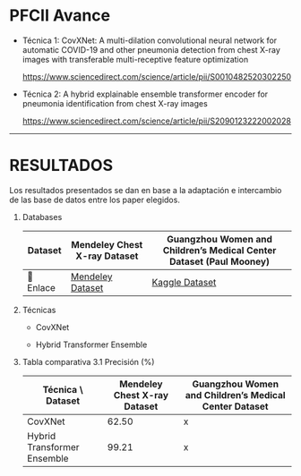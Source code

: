 # PFCII Avance

- Técnica 1: CovXNet: A multi-dilation convolutional neural network for automatic COVID-19 and other pneumonia detection from chest X-ray images with transferable multi-receptive feature optimization

    https://www.sciencedirect.com/science/article/pii/S0010482520302250

- Técnica 2: A hybrid explainable ensemble transformer encoder for pneumonia identification from chest X-ray images

    https://www.sciencedirect.com/science/article/pii/S2090123222002028

---

# RESULTADOS
Los resultados presentados se dan en base a la adaptación e intercambio de las base de datos entre los paper elegidos.
1. Databases
   
    | Dataset           | Mendeley Chest X-ray Dataset                                                                 | Guangzhou Women and Children’s Medical Center Dataset (Paul Mooney)                    |
    |-----------------|-----------------------------------------------------------------------------------------------|-----------------------------------------------------------------------------------------|
    | 🔗 Enlace        | [Mendeley Dataset](https://data.mendeley.com/datasets/rscbjbr9sj/2)                          | [Kaggle Dataset](https://www.kaggle.com/datasets/paultimothymooney/chest-xray-pneumonia) |
    

2. Técnicas
    * CovXNet
      
    * Hybrid Transformer Ensemble
  
3. Tabla comparativa
    3.1 Precisión (%)

    | Técnica \ Dataset           | Mendeley Chest X-ray Dataset | Guangzhou Women and Children’s Medical Center Dataset |
    |-----------------------------|------------------------------|-------------------------------------------------------|
    | CovXNet                     | 62.50                        | x                                                     |
    | Hybrid Transformer Ensemble | 99.21                        | x                                                     |

